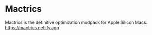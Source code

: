 # Mactrics
Mactrics is the definitive optimization modpack for Apple Silicon Macs. <br>
https://mactrics.netlify.app
